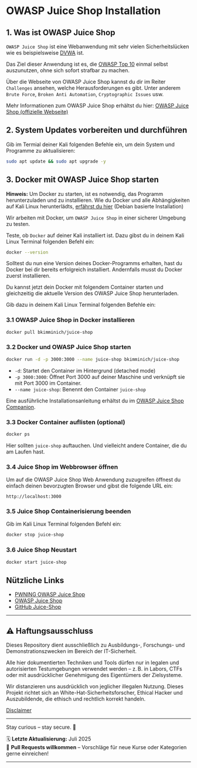 # OWASP Juice Shop Installation

## 1. Was ist OWASP Juice Shop

`OWASP Juice Shop` ist eine Webanwendung mit sehr vielen Sicherheitslücken wie es beispielsweise [DVWA](/cybersercurity/10-practice-labs/dvwa-lab/dvwa-lab.md) ist.

Das Ziel dieser Anwendung ist es, die [OWASP Top 10](https://owasp.org/www-project-top-ten/) einmal selbst auszunutzen, ohne sich sofort strafbar zu machen. 

Über die Webseite von OWASP Juice Shop kannst du dir im Reiter `Challenges` ansehen, welche Herausforderungen es gibt. Unter anderem `Brute Force`, `Broken Anti Automation`, `Cryptographic Issues` usw. 


Mehr Informationen zum OWASP Juice Shop erhältst du hier: [OWASP Juice Shop (offizielle Webseite)](https://owasp.org/www-project-juice-shop/)

## 2. System Updates vorbereiten und durchführen

Gib im Termial deiner Kali folgenden Befehle ein, um dein System und Programme zu aktualisieren:

```bash
sudo apt update && sudo apt upgrade -y
```

## 3. Docker mit OWASP Juice Shop starten

**Hinweis:** Um Docker zu starten, ist es notwendig, das Programm herunterzuladen und zu installieren. Wie du Docker und alle Abhängigkeiten auf Kali Linux herunterlädts, [erfährst du hier](/cybersercurity/09-tools-cheatsheet/docker-infos.md) (Debian basierte Installation)

Wir arbeiten mit Docker, um `OWASP Juice Shop` in einer sicherer Umgebung zu testen.

Teste, ob `Docker` auf deiner Kali installiert ist.
Dazu gibst du in deinem Kali Linux Terminal folgenden Befehl ein:

```bash
docker --version
```

Solltest du nun eine Version deines Docker-Programms erhalten, hast du Docker bei dir bereits erfolgreich installiert. Andernfalls musst du Docker zuerst installieren.

Du kannst jetzt dein Docker mit folgendem Container starten und gleichzeitig die aktuelle Version des OWASP Juice Shop herunterladen.

Gib dazu in deinem Kali Linux Terminal folgenden Befehle ein:

### 3.1 OWASP Juice Shop in Docker installieren
```bash
docker pull bkimminich/juice-shop
```
### 3.2 Docker und OWASP Juice Shop starten
```bash
docker run -d -p 3000:3000 --name juice-shop bkimminich/juice-shop
```
- `-d`: Startet den Container im Hintergrund (detached mode)
- `-p 3000:3000`: Öffnet Port 3000 auf deiner Maschine und verknüpft sie mit Port 3000 im Container.
- `--name juice-shop`: Benennt den Container `juice-shop`


Eine ausführliche Installationsanleitung erhältst du im [OWASP Juice Shop Companion](https://pwning.owasp-juice.shop/companion-guide/latest/part1/running.html).

### 3.3 Docker Container auflisten (optional)
```bash
docker ps
```
Hier sollten `juice-shop` auftauchen. Und vielleicht andere Container, die du am Laufen hast.

### 3.4 Juice Shop im Webbrowser öffnen

Um auf die OWASP Juice Shop Web Anwendung zuzugreifen öffnest du einfach deinen bevorzugten Browser und gibst die folgende URL ein:
```http
http://localhost:3000
```

### 3.5 Juice Shop Containerisierung beenden
Gib im Kali Linux Terminal folgenden Befehl ein:

```bash
docker stop juice-shop
```

### 3.6 Juice Shop Neustart
```bash
docker start juice-shop
```

## Nützliche Links

- [PWNING OWASP Juice Shop](https://pwning.owasp-juice.shop/companion-guide/latest/)
- [OWASP Juice Shop](https://owasp.org/www-project-juice-shop/)
- [GitHub Juice-Shop](https://github.com/juice-shop/juice-shop)

---

## ⚠️ Haftungsausschluss

Dieses Repository dient ausschließlich zu Ausbildungs-, Forschungs- und Demonstrationszwecken im Bereich der IT-Sicherheit.

Alle hier dokumentierten Techniken und Tools dürfen nur in legalen und autorisierten Testumgebungen verwendet werden – z. B. in Labors, CTFs oder mit ausdrücklicher Genehmigung des Eigentümers der Zielsysteme.

Wir distanzieren uns ausdrücklich von jeglicher illegalen Nutzung.
Dieses Projekt richtet sich an White-Hat-Sicherheitsforscher, Ethical Hacker und Auszubildende, die ethisch und rechtlich korrekt handeln.

[Disclaimer](/cybersercurity/00-disclaimer/disclaimer.md)

--- 

Stay curious – stay secure. 🔐

🗓️ **Letzte Aktualisierung:** Juli 2025  
🤝 **Pull Requests willkommen** – Vorschläge für neue Kurse oder Kategorien gerne einreichen!

---